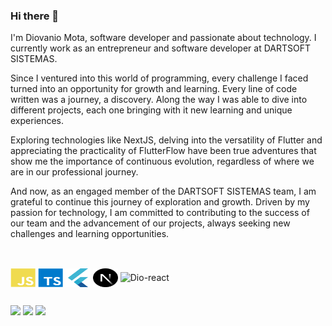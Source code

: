 ### Hi there 👋

I'm Diovanio Mota, software developer and passionate about technology. I currently work as an entrepreneur and software developer at DARTSOFT SISTEMAS.

Since I ventured into this world of programming, every challenge I faced turned into an opportunity for growth and learning. Every line of code written was a journey, a discovery. Along the way I was able to dive into different projects, each one bringing with it new learning and unique experiences.

Exploring technologies like NextJS, delving into the versatility of Flutter and appreciating the practicality of FlutterFlow have been true adventures that show me the importance of continuous evolution, regardless of where we are in our professional journey.

And now, as an engaged member of the DARTSOFT SISTEMAS team, I am grateful to continue this journey of exploration and growth. Driven by my passion for technology, I am committed to contributing to the success of our team and the advancement of our projects, always seeking new challenges and learning opportunities.

##

<div style="display: inline_block"><br>
  <img align="center" alt="Dio-Js" height="30" width="40" src="https://raw.githubusercontent.com/devicons/devicon/master/icons/javascript/javascript-plain.svg">
  <img align="center" alt="Dio-Ts" height="30" width="40" src="https://raw.githubusercontent.com/devicons/devicon/master/icons/typescript/typescript-plain.svg">
  <img align="center" alt="Dio-Flutter" height="30" width="40" src="https://raw.githubusercontent.com/devicons/devicon/master/icons/flutter/flutter-original.svg">
  <img align="center" alt="Dio-nextjs" height="30" width="40" src="https://raw.githubusercontent.com/devicons/devicon/master/icons/nextjs/nextjs-original.svg">
  <img align="center" alt="Dio-react" height="30" width="40" src="https://raw.githubusercontent.com/devicons/devicon/master/icons/nextjs/reactjs-original.svg">

##

<div>
  
   <a href="https://instagram.com/diovaniomot" target="_blank"><img src="https://img.shields.io/badge/-Instagram-%23E4405F?style=for-the-badge&logo=instagram&logoColor=white" target="_blank"></a>
  <a href = "mailto:diovanio@dartsoft.com.br"><img src="https://img.shields.io/badge/-Gmail-%23333?style=for-the-badge&logo=gmail&logoColor=white" target="_blank"></a>
  <a href="https://www.linkedin.com/in/diovaniomota" target="_blank"><img src="https://img.shields.io/badge/-LinkedIn-%230077B5?style=for-the-badge&logo=linkedin&logoColor=white" target="_blank"></a> 
  
</div>  
  
  


